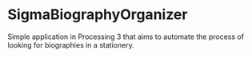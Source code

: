 # SigmaBiographyOrganizer
Simple application in Processing 3 that aims to automate the process of looking for biographies in a stationery.
